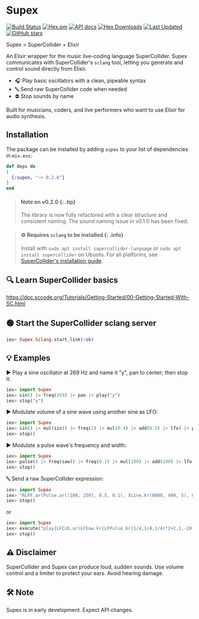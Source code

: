 # Supex

[![Build Status](https://github.com/alexisruccius/supex/workflows/CI/badge.svg)](https://github.com/alexisruccius/supex/actions/workflows/CI.yml)
[![Hex.pm](https://img.shields.io/hexpm/v/supex.svg)](https://hex.pm/packages/supex)
[![API docs](https://img.shields.io/hexpm/v/supex.svg?label=hexdocs "API docs")](https://hexdocs.pm/supex)
[![Hex Downloads](https://img.shields.io/hexpm/dt/supex)](https://hex.pm/packages/supex)
[![Last Updated](https://img.shields.io/github/last-commit/alexisruccius/supex.svg)](https://github.com/alexisruccius/supex/commits/master)
[![GitHub stars](https://img.shields.io/github/stars/alexisruccius/supex.svg)](https://github.com/alexisruccius/supex/stargazers)

Supex = SuperCollider + Elixir

An Elixir wrapper for the music live-coding language SuperCollider.
Supex communicates with SuperCollider's `sclang` tool, letting you generate and control sound directly from Elixir.

- 🎧 Play basic oscillators with a clean, pipeable syntax
- 🔤 Send raw SuperCollider code when needed
- ⛔ Stop sounds by name

Built for musicians, coders, and live performers who want to use Elixir for audio synthesis.

## Installation

The package can be installed by adding `supex` to your list of dependencies in `mix.exs`:

```elixir
def deps do
[
  {:supex, "~> 0.2.0"}
]
end
```

  > #### Note on v0.2.0 {: .tip}
  > The library is now fully refactored with a clear structure and consistent naming.
  > The sound naming issue in v0.1.0 has been fixed.

  > #### ⚙ Requires `sclang` to be installed {: .info}
  > Install with `sudo apt install supercollider-language` or `sudo apt install supercollider` on Ubuntu.
  > For all platforms, see [SuperCollider's installation guide](https://supercollider.github.io/downloads.html).

## 🔍 Learn SuperCollider basics

https://doc.sccode.org/Tutorials/Getting-Started/00-Getting-Started-With-SC.html

## 🟢 Start the SuperCollider sclang server

```elixir
iex> Supex.Sclang.start_link(:ok)
```

## 💡 Examples

▶ Play a sine oscillator at 269 Hz and name it "y", pan to center; then stop it:

```elixir
iex> import Supex
iex> sin() |> freq(269) |> pan |> play("y")
iex> stop("y")
```

▶ Modulate volume of a sine wave using another sine as LFO:

```elixir
iex> import Supex
iex> sin() |> mul(sin() |> freq(2) |> mul(0.4) |> add(0.5) |> lfo) |> pan |> play
iex> stop()
```

▶ Modulate a pulse wave's frequency and width:

```elixir
iex> import Supex
iex> pulse() |> freq(saw() |> freq(0.1) |> mul(100) |> add(100) |> lfo) |> width(sin() |> freq(6) |> mul(0.5) |> add(0.5) |> lfo) |> pan |> play
iex> stop()
```

🔤 Send a raw SuperCollider expression:

```elixir
iex> import Supex
iex> "RLPF.ar(Pulse.ar([100, 250], 0.5, 0.1), XLine.kr(8000, 400, 5), 0.05)" |> pan |> play
iex> stop()
```
or

```elixir
iex> import Supex
iex> execute("play{LFCub.ar(LFSaw.kr(LFPulse.kr(1/4,1/4,1/4)*2+2,1,-20,50))+(WhiteNoise.ar(LFPulse.kr(4,0,LFPulse.kr(1,3/4)/4+0.05))/8)!2}")
iex> stop()
```

## ⚠️ Disclaimer

SuperCollider and Supex can produce loud, sudden sounds.
Use volume control and a limiter to protect your ears.
Avoid hearing damage.

## 🛠️ Note

Supex is in early development.
Expect API changes.
